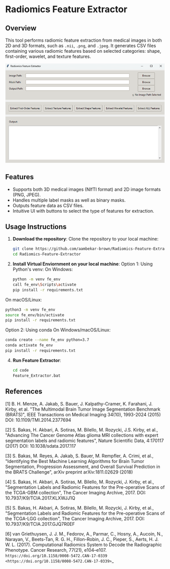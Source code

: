 # Radiomics Feature Extractor

## Overview
This tool performs radiomic feature extraction from medical images in both 2D and 3D formats, such as `.nii`, `.png`, and `.jpeg`. It generates CSV files containing various radiomic features based on selected categories: shape, first-order, wavelet, and texture features.

<p align="center">
  <img src="img/UI.png" alt="Alt text">
</p>

## Features
- Supports both 3D medical images (NIfTI format) and 2D image formats (PNG, JPEG).
- Handles multiple label masks as well as binary masks.
- Outputs feature data as CSV files.
- Intuitive UI with buttons to select the type of features for extraction.

## Usage Instructions
1. **Download the repository**:
   Clone the repository to your local machine:
   ```bash
   git clone https://github.com/aambekar-brown/Radiomics-Feature-Extractor.git
   cd Radiomics-Feature-Extractor
   ```
2. **Install Virtual Enviornment on your local machine**:
  Option 1: Using Python's venv:
  On Windows:
   ```bash
   python -m venv fe_env
   call fe_env\Scripts\activate
   pip install -r requirements.txt
   ```
  On macOS/Linux:
   ```bash
   python3 -m venv fe_env
   source fe_env/bin/activate
   pip install -r requirements.txt
   ```
  Option 2: Using conda
  On Windows/macOS/Linux:
   ```bash
   conda create --name fe_env python=3.7
   conda activate fe_env
   pip install -r requirements.txt
   ```
4. **Run Feature Extractor**:
   ```bash
   cd code
   Feature_Extractor.bat
   ```

## References
[1] B. H. Menze, A. Jakab, S. Bauer, J. Kalpathy-Cramer, K. Farahani, J. Kirby, et al. "The Multimodal Brain Tumor Image Segmentation Benchmark (BRATS)", IEEE Transactions on Medical Imaging 34(10), 1993-2024 (2015) DOI: 10.1109/TMI.2014.2377694

[2] S. Bakas, H. Akbari, A. Sotiras, M. Bilello, M. Rozycki, J.S. Kirby, et al., "Advancing The Cancer Genome Atlas glioma MRI collections with expert segmentation labels and radiomic features", Nature Scientific Data, 4:170117 (2017) DOI: 10.1038/sdata.2017.117

[3] S. Bakas, M. Reyes, A. Jakab, S. Bauer, M. Rempfler, A. Crimi, et al., "Identifying the Best Machine Learning Algorithms for Brain Tumor Segmentation, Progression Assessment, and Overall Survival Prediction in the BRATS Challenge", arXiv preprint arXiv:1811.02629 (2018)

[4] S. Bakas, H. Akbari, A. Sotiras, M. Bilello, M. Rozycki, J. Kirby, et al., "Segmentation Labels and Radiomic Features for the Pre-operative Scans of the TCGA-GBM collection", The Cancer Imaging Archive, 2017. DOI: 10.7937/K9/TCIA.2017.KLXWJJ1Q

[5] S. Bakas, H. Akbari, A. Sotiras, M. Bilello, M. Rozycki, J. Kirby, et al., "Segmentation Labels and Radiomic Features for the Pre-operative Scans of the TCGA-LGG collection", The Cancer Imaging Archive, 2017. DOI: 10.7937/K9/TCIA.2017.GJQ7R0EF

[6] van Griethuysen, J. J. M., Fedorov, A., Parmar, C., Hosny, A., Aucoin, N., Narayan, V., Beets-Tan, R. G. H., Fillon-Robin, J. C., Pieper, S., Aerts, H. J. W. L. (2017). Computational Radiomics System to Decode the Radiographic Phenotype. Cancer Research, 77(21), e104–e107. `https://doi.org/10.1158/0008-5472.CAN-17-0339 <https://doi.org/10.1158/0008-5472.CAN-17-0339>`_
